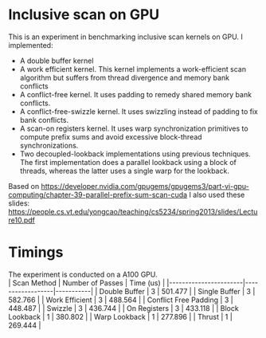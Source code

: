 # Inclusive scan on GPU

This is an experiment in benchmarking inclusive scan kernels on GPU.
I implemented:
- A double buffer kernel
- A work efficient kernel. This kernel implements a work-efficient scan algorithm but suffers from thread divergence and memory bank conflicts
- A conflict-free kernel. It uses padding to remedy shared memory bank conflicts.
- A conflict-free-swizzle kernel. It uses swizzling instead of padding to fix bank conflicts.
- A scan-on registers kernel. It uses warp synchronization primitives to compute prefix sums and avoid excessive block-thread synchronizations.
- Two decoupled-lookback implementations using previous techniques. The first implementation does a parallel lookback using a block of threads, whereas the latter uses a single warp for the lookback.

Based on
https://developer.nvidia.com/gpugems/gpugems3/part-vi-gpu-computing/chapter-39-parallel-prefix-sum-scan-cuda
I also used these slides:
https://people.cs.vt.edu/yongcao/teaching/cs5234/spring2013/slides/Lecture10.pdf

# Timings
The experiment is conducted on a A100 GPU.  
| Scan Method           | Number of Passes | Time (us) |
|-----------------------|------------------|-----------|
| Double Buffer         | 3                | 501.477   |
| Single Buffer         | 3                | 582.766   |
| Work Efficient        | 3                | 488.564   |
| Conflict Free Padding | 3                | 448.487   |
| Swizzle               | 3                | 436.744   |
| On Registers          | 3                | 433.118   |
| Block Lookback        | 1                | 380.802   |
| Warp Lookback         | 1                | 277.896   |
| Thrust                | 1                | 269.444   |
